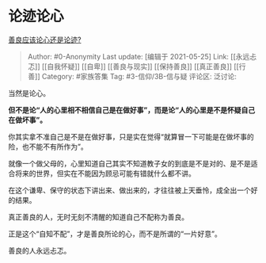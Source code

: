 # 论迹论心
[善良应该论心还是论迹?](https://www.zhihu.com/question/410126206/answer/1366723364)

> Author: #0-Anonymity
> Last update: [编辑于 2021-05-25]
> Link: [[永远忐忑]] [[自我怀疑]] [[自卑]] [[善良与现实]] [[保持善良]] [[真正善良]] [[行善]]
> Category: #家族答集
> Tag: #3-信仰/3B-信与疑
> 评论区:
> 泛讨论:

当然是论心。

**但不是论“人的心里相不相信自己是在做好事”，而是论“人的心里是不是怀疑自己在做坏事”。**

你其实拿不准自己是不是在做好事，只是实在觉得“就算冒一下可能是在做坏事的险，也不能不有所作为”。

就像一个做父母的，心里知道自己其实不知道教子女的到底是不是对的、是不是适合将来的世界，但实在不能因为顾忌可能有错就什么都不讲。

在这个谦卑、保守的状态下讲出来、做出来的，才往往被上天垂怜，成全出一个好的结果。

真正善良的人，无时无刻不清醒的知道自己不配称为善良。

正是这个“自知不配”，才是善良所论的心，而不是所谓的“一片好意”。

善良的人永远忐忑。
